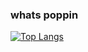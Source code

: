 ### whats poppin

[![Top Langs](https://github-readme-stats.vercel.app/api/top-langs/?username=ricardoholmes)](https://github.com/anuraghazra/github-readme-stats)
